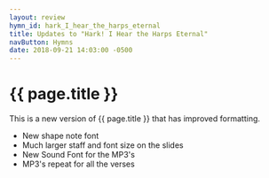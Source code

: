 ```yaml
---
layout: review
hymn_id: hark_I_hear_the_harps_eternal
title: Updates to "Hark! I Hear the Harps Eternal"
navButton: Hymns
date: 2018-09-21 14:03:00 -0500
---
```

# {{ page.title }}
This is a new version of {{ page.title }} that has improved formatting.

- New shape note font
- Much larger staff and font size on the slides
- New Sound Font for the MP3's
- MP3's repeat for all the verses
